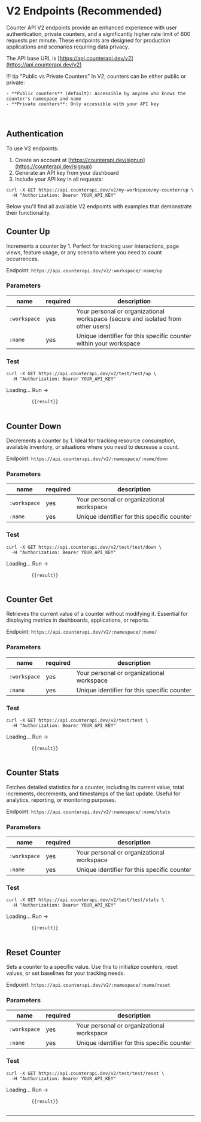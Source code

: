 <script src="https://unpkg.com/vue@3/dist/vue.global.js"></script>

# V2 Endpoints (Recommended)

Counter API V2 endpoints provide an enhanced experience with user authentication, private counters, and a significantly higher rate limit of 600 requests per minute. These endpoints are designed for production applications and scenarios requiring data privacy.

The API base URL is [https://api.counterapi.dev/v2](https://api.counterapi.dev/v2)

!!! tip "Public vs Private Counters"
    In V2, counters can be either public or private:

    - **Public counters** (default): Accessible by anyone who knows the counter's namespace and name
    - **Private counters**: Only accessible with your API key

<br/>

## Authentication

To use V2 endpoints:

1. Create an account at [https://counterapi.dev/signup](https://counterapi.dev/signup)
2. Generate an API key from your dashboard
3. Include your API key in all requests:

```shell
curl -X GET https://api.counterapi.dev/v2/my-workspace/my-counter/up \
  -H "Authorization: Bearer YOUR_API_KEY"
```

Below you'll find all available V2 endpoints with examples that demonstrate their functionality.

## Counter Up

Increments a counter by 1. Perfect for tracking user interactions, page views, feature usage, or any scenario where you need to count occurrences.

Endpoint: `https://api.counterapi.dev/v2/:workspace/:name/up`

### Parameters

name | required | description
--- | --- | ---
`:workspace`| yes | Your personal or organizational workspace (secure and isolated from other users)
`:name`| yes | Unique identifier for this specific counter within your workspace

### Test

```shell
curl -X GET https://api.counterapi.dev/v2/test/test/up \
  -H "Authorization: Bearer YOUR_API_KEY"
```

<div id="up">
    <a v-on:click="Run('up')" class="md-button" :class="{'md-button--primary': !loading}">
        <span v-if="loading">Loading...</span>
        <span v-else>Run →</span>
    </a>
    <pre>
        <code v-if="result" class="language-shell">{{result}}</code>
    </pre>
</div>

## Counter Down

Decrements a counter by 1. Ideal for tracking resource consumption, available inventory, or situations where you need to decrease a count.

Endpoint: `https://api.counterapi.dev/v2/:namespace/:name/down`

### Parameters

name | required | description
--- | --- | ---
`:workspace`| yes | Your personal or organizational workspace
`:name`| yes | Unique identifier for this specific counter

### Test

```shell
curl -X GET https://api.counterapi.dev/v2/test/test/down \
  -H "Authorization: Bearer YOUR_API_KEY"
```

<div id="down">
    <a v-on:click="Run('down')" class="md-button" :class="{'md-button--primary': !loading}">
        <span v-if="loading">Loading...</span>
        <span v-else>Run →</span>
    </a>
    <pre>
        <code v-if="result" class="language-shell">{{result}}</code>
    </pre>
</div>


## Counter Get

Retrieves the current value of a counter without modifying it. Essential for displaying metrics in dashboards, applications, or reports.

Endpoint: `https://api.counterapi.dev/v2/:namespace/:name/`

### Parameters

name | required | description
--- | --- | ---
`:workspace`| yes | Your personal or organizational workspace
`:name`| yes | Unique identifier for this specific counter

### Test

```shell
curl -X GET https://api.counterapi.dev/v2/test/test \
  -H "Authorization: Bearer YOUR_API_KEY"
```

<div id="get">
    <a v-on:click="Run('')" class="md-button" :class="{'md-button--primary': !loading}">
        <span v-if="loading">Loading...</span>
        <span v-else>Run →</span>
    </a>
    <pre>
        <code v-if="result" class="language-shell">{{result}}</code>
    </pre>
</div>


## Counter Stats

Fetches detailed statistics for a counter, including its current value, total increments, decrements, and timestamps of the last update. Useful for analytics, reporting, or monitoring purposes.

Endpoint: `https://api.counterapi.dev/v2/:namespace/:name/stats`

### Parameters

name | required | description
--- | --- | ---
`:workspace`| yes | Your personal or organizational workspace
`:name`| yes | Unique identifier for this specific counter

### Test

```shell
curl -X GET https://api.counterapi.dev/v2/test/test/stats \
  -H "Authorization: Bearer YOUR_API_KEY"
```

<div id="stats">
    <a v-on:click="Run('stats')" class="md-button" :class="{'md-button--primary': !loading}">
        <span v-if="loading">Loading...</span>
        <span v-else>Run →</span>
    </a>
    <pre>
        <code v-if="result" class="language-shell">{{result}}</code>
    </pre>
</div>

## Reset Counter

Sets a counter to a specific value. Use this to initialize counters, reset values, or set baselines for your tracking needs.

Endpoint: `https://api.counterapi.dev/v2/:namespace/:name/reset`

### Parameters

name | required | description
--- |----------| ---
`:workspace`| yes | Your personal or organizational workspace
`:name`| yes | Unique identifier for this specific counter

### Test

```shell
curl -X GET https://api.counterapi.dev/v2/test/test/reset \
  -H "Authorization: Bearer YOUR_API_KEY"
```

<div id="reset">
    <a v-on:click="Run('reset')" class="md-button" :class="{'md-button--primary': !loading}">
        <span v-if="loading">Loading...</span>
        <span v-else>Run →</span>
    </a>
    <pre>
        <code v-if="result" class="language-shell">{{result}}</code>
    </pre>
</div>

---

<script>
  const { createApp, ref } = Vue
  const App = {
    setup() {
      const result = ref('')
      const loading = ref(false)
      const baseURL = ref('https://api.counterapi.dev/v2/')
      const Run = function(apiType) {
        loading.value = true
        fetch(baseURL.value + 'test/test/' + apiType)
          .then(response => response.json())
          .then(data => {
            result.value = JSON.stringify(data, null, 2)
            setTimeout(() => result.value = '', 10000);
            loading.value = false
          })
      }
      return {
        result,
        loading,
        Run
      }
    }
  }
  createApp(App).mount('#up')
  createApp(App).mount('#down')
  createApp(App).mount('#get')
  createApp(App).mount('#reset')
  createApp(App).mount('#stats')
</script>
